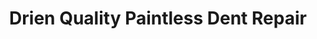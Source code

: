 ---
title: "Drien Quality Paintless Dent Repair"
url: /findlay/drien-quality-paintless-dent-repair/
shop: Autowerkstatt
---